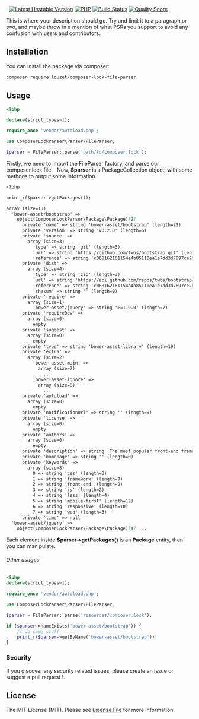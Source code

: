 &nbsp;
[![Latest Unstable Version](https://poser.pugx.org/louzet/composer-lock-file-parser/v/stable)](https://packagist.org/packages/louzet/composer-lock-file-parser)
[![PHP](https://img.shields.io/badge/PHP-7.3%2B-blue.svg)](https://php.net/migration72)
[![Build Status](https://travis-ci.com/Louzet/ComposerLockFileParser.svg?branch=master)](https://travis-ci.com/Louzet/ComposerLockFileParser)
[![Quality Score](https://scrutinizer-ci.com/g/louzet/composerLockFileParser/badges/quality-score.png?b=master)](https://scrutinizer-ci.com/g/louzet/ComposerLockFileParser/)

<!-- [![Total Downloads](https://img.shields.io/packagist/dt/louzet/composer-lock-file-parser.svg?style=flat-square)](https://packagist.org/packages/louzet/composer-lock-file-parser) -->

This is where your description should go. Try and limit it to a paragraph or two, and maybe throw in a mention of what PSRs you support to avoid any confusion with users and contributors.

## Installation

You can install the package via composer:

```bash
composer require louzet/composer-lock-file-parser
```

## Usage

``` php
<?php

declare(strict_types=1);

require_once 'vendor/autoload.php';

use ComposerLockParser\Parser\FileParser;

$parser = FileParser::parse('path/to/composer.lock');

```

Firstly, we need to import the FileParser factory, and parse our composer.lock file. &nbsp;
Now, **$parser** is a PackageCollection object, with some methods to output some information. &nbsp;

```markdown
<?php

print_r($parser->getPackages());

array (size=10)
  'bower-asset/bootstrap' => 
    object(ComposerLockParser\Package\Package)[2]
      private 'name' => string 'bower-asset/bootstrap' (length=21)
      private 'version' => string 'v3.2.0' (length=6)
      private 'source' => 
        array (size=3)
          'type' => string 'git' (length=3)
          'url' => string 'https://github.com/twbs/bootstrap.git' (length=37)
          'reference' => string 'c068162161154a4b85110ea1e7dd3d7897ce2b72' (length=40)
      private 'dist' => 
        array (size=4)
          'type' => string 'zip' (length=3)
          'url' => string 'https://api.github.com/repos/twbs/bootstrap/zipball/c068162161154a4b85110ea1e7dd3d7897ce2b72' (length=92)
          'reference' => string 'c068162161154a4b85110ea1e7dd3d7897ce2b72' (length=40)
          'shasum' => string '' (length=0)
      private 'require' => 
        array (size=1)
          'bower-asset/jquery' => string '>=1.9.0' (length=7)
      private 'requireDev' => 
        array (size=0)
          empty
      private 'suggest' => 
        array (size=0)
          empty
      private 'type' => string 'bower-asset-library' (length=19)
      private 'extra' => 
        array (size=2)
          'bower-asset-main' => 
            array (size=7)
              ...
          'bower-asset-ignore' => 
            array (size=8)
              ...
      private 'autoload' => 
        array (size=0)
          empty
      private 'notificationUrl' => string '' (length=0)
      private 'license' => 
        array (size=0)
          empty
      private 'authors' => 
        array (size=0)
          empty
      private 'description' => string 'The most popular front-end framework for developing responsive, mobile first projects on the web.' (length=97)
      private 'homepage' => string '' (length=0)
      private 'keywords' => 
        array (size=8)
          0 => string 'css' (length=3)
          1 => string 'framework' (length=9)
          2 => string 'front-end' (length=9)
          3 => string 'js' (length=2)
          4 => string 'less' (length=4)
          5 => string 'mobile-first' (length=12)
          6 => string 'responsive' (length=10)
          7 => string 'web' (length=3)
      private 'time' => null
  'bower-asset/jquery' => 
    object(ComposerLockParser\Package\Package)[4] ...
```

Each element inside **$parser->getPackages()** is an **Package** entity, than you can manipulate.
###### Other usages
```php
<?php
declare(strict_types=1);

require_once 'vendor/autoload.php';

use ComposerLockParser\Parser\FileParser;

$parser = FileParser::parse('resources/composer.lock');

if ($parser->nameExists('bower-asset/bootstrap')) {
    // do some stuff
    print_r($parser->getByName('bower-asset/bootstrap'));
}

```


### Security

If you discover any security related issues, please create an issue or suggest a pull request !.

## License

The MIT License (MIT). Please see [License File](LICENSE.md) for more information.
